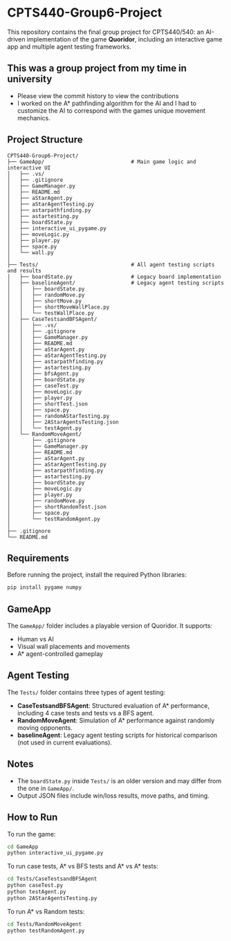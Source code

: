 # CPTS440-Group6-Project

This repository contains the final group project for CPTS440/540: an AI-driven implementation of the game **Quoridor**, including an interactive game app and multiple agent testing frameworks.
## This was a group project from my time in university
- Please view the commit history to view the contributions
- I worked on the A* pathfinding algorithm for the AI and I had to customize the AI to correspond with the games unique movement mechanics.
  
## Project Structure
```text
CPTS440-Group6-Project/
├── GameApp/                            # Main game logic and interactive UI
│   ├── .vs/
│   ├── .gitignore
│   ├── GameManager.py
│   ├── README.md
│   ├── aStarAgent.py
│   ├── aStarAgentTesting.py
│   ├── astarpathfinding.py
│   ├── astartesting.py
│   ├── boardState.py
│   ├── interactive_ui_pygame.py
│   ├── moveLogic.py
│   ├── player.py
│   ├── space.py
│   └── wall.py
│
├── Tests/                              # All agent testing scripts and results
│   ├── boardState.py                   # Legacy board implementation
│   ├── baselineAgent/                  # Legacy agent testing scripts
│   │   ├── boardState.py
│   │   ├── randomMove.py
│   │   ├── shortMove.py
│   │   ├── shortMoveWallPlace.py
│   │   └── testWallPlace.py
│   ├── CaseTestsandBFSAgent/
│   │   ├── .vs/
│   │   ├── .gitignore
│   │   ├── GameManager.py
│   │   ├── README.md
│   │   ├── aStarAgent.py
│   │   ├── aStarAgentTesting.py
│   │   ├── astarpathfinding.py
│   │   ├── astartesting.py
│   │   ├── bfsAgent.py
│   │   ├── boardState.py
│   │   ├── caseTest.py
│   │   ├── moveLogic.py
│   │   ├── player.py
│   │   ├── shortTest.json
│   │   ├── space.py
│   │   ├── randomAStarTesting.py
│   │   ├── 2AStarAgentsTesting.json
│   │   └── testAgent.py
│   └── RandomMoveAgent/
│       ├── .gitignore
│       ├── GameManager.py
│       ├── README.md
│       ├── aStarAgent.py
│       ├── aStarAgentTesting.py
│       ├── astarpathfinding.py
│       ├── astartesting.py
│       ├── boardState.py
│       ├── moveLogic.py
│       ├── player.py
│       ├── randomMove.py
│       ├── shortRandomTest.json
│       ├── space.py
│       └── testRandomAgent.py
│
├── .gitignore
└── README.md
```

## Requirements

Before running the project, install the required Python libraries:

```bash
pip install pygame numpy
```
## GameApp

The `GameApp/` folder includes a playable version of Quoridor. It supports:
- Human vs AI
- Visual wall placements and movements
- A* agent-controlled gameplay

## Agent Testing

The `Tests/` folder contains three types of agent testing:
- **CaseTestsandBFSAgent**: Structured evaluation of A* performance, including 4 case tests and tests vs a BFS agent.
- **RandomMoveAgent**: Simulation of A* performance against randomly moving opponents.
- **baselineAgent**: Legacy agent testing scripts for historical comparison (not used in current evaluations).

## Notes

- The `boardState.py` inside `Tests/` is an older version and may differ from the one in `GameApp/`.
- Output JSON files include win/loss results, move paths, and timing.

## How to Run

To run the game:
```bash
cd GameApp
python interactive_ui_pygame.py
```

To run case tests, A* vs BFS tests and A* vs A* tests:
```bash
cd Tests/CaseTestsandBFSAgent
python caseTest.py
python testAgent.py
python 2AStarAgentsTesting.py
```

To run A* vs Random tests:
```bash
cd Tests/RandomMoveAgent
python testRandomAgent.py
```
